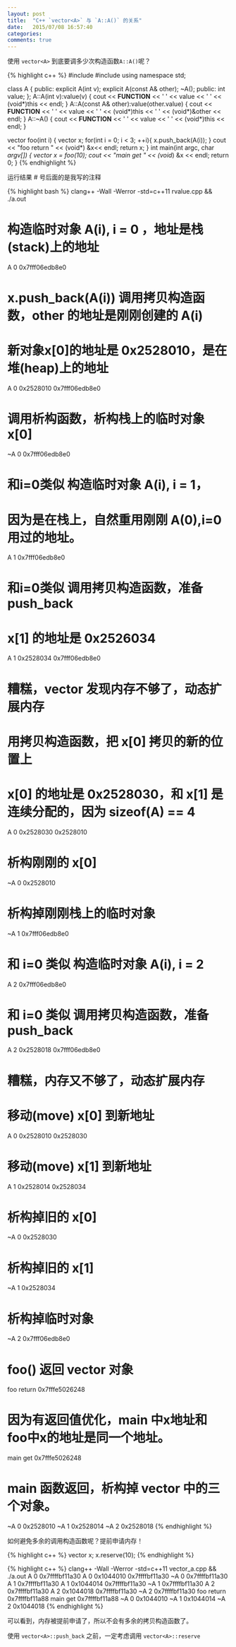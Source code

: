 ```yaml
---
layout: post
title:  "C++ `vector<A>` 与 `A::A()` 的关系"
date:   2015/07/08 16:57:40
categories:
comments: true
---
```


使用 `vector<A>` 到底要调多少次构造函数`A::A()`呢？


{% highlight c++ %}
#include <iostream>
#include <vector>
using namespace std;

class A {
public:
    explicit A(int v);
    explicit A(const A& other);
    ~A();
public:
    int value;
};
A::A(int v):value(v)
{
    cout << __FUNCTION__
         << ' ' << value
         << ' ' << (void*)this
         << endl;
}
A::A(const A& other):value(other.value)
{
    cout << __FUNCTION__
         << ' ' << value
         << ' ' << (void*)this
         << ' ' << (void*)&other
         << endl;
}
A::~A()
{
    cout << __FUNCTION__
         << ' ' << value
         << ' ' << (void*)this
         << endl;
}

vector<A> foo(int i)
{
    vector<A> x;
    for(int i = 0; i < 3; ++i){
        x.push_back(A(i));
    }
    cout << "foo return " << (void*) &x<< endl;
    return x;
}
int main(int argc, char *argv[])
{
    vector<A> x = foo(10);
    cout << "main get " << (void*) &x << endl;
    return 0;
}
{% endhighlight %}

运行结果 # 号后面的是我写的注释


{% highlight bash %}
clang++ -Wall -Werror -std=c++11 rvalue.cpp && ./a.out
# 构造临时对象 A(i), i = 0 ，地址是栈(stack)上的地址
A 0 0x7fff06edb8e0
# x.push_back(A(i)) 调用拷贝构造函数，other 的地址是刚刚创建的 A(i)
# 新对象x[0]的地址是 0x2528010，是在堆(heap)上的地址
A 0 0x2528010 0x7fff06edb8e0
# 调用析构函数，析构栈上的临时对象 x[0]
~A 0 0x7fff06edb8e0
# 和i=0类似 构造临时对象 A(i), i = 1，
# 因为是在栈上，自然重用刚刚 A(0),i=0 用过的地址。
A 1 0x7fff06edb8e0
# 和i=0类似 调用拷贝构造函数，准备 push_back
# x[1] 的地址是 0x2526034
A 1 0x2528034 0x7fff06edb8e0
# 糟糕，vector 发现内存不够了，动态扩展内存
# 用拷贝构造函数，把 x[0] 拷贝的新的位置上
# x[0] 的地址是 0x2528030，和 x[1] 是连续分配的，因为 sizeof(A) == 4
A 0 0x2528030 0x2528010
# 析构刚刚的 x[0]
~A 0 0x2528010
# 析构掉刚刚栈上的临时对象
~A 1 0x7fff06edb8e0
# 和 i=0 类似 构造临时对象 A(i), i = 2
A 2 0x7fff06edb8e0
# 和 i=0 类似 调用拷贝构造函数，准备 push_back
A 2 0x2528018 0x7fff06edb8e0
# 糟糕，内存又不够了，动态扩展内存
# 移动(move) x[0] 到新地址
A 0 0x2528010 0x2528030
# 移动(move) x[1] 到新地址
A 1 0x2528014 0x2528034
# 析构掉旧的 x[0]
~A 0 0x2528030
# 析构掉旧的 x[1]
~A 1 0x2528034
# 析构掉临时对象
~A 2 0x7fff06edb8e0
# foo() 返回 vector<A> 对象
foo return 0x7fffe5026248
# 因为有返回值优化，main 中x地址和 foo中x的地址是同一个地址。
main get 0x7fffe5026248
# main 函数返回，析构掉 vector 中的三个对象。
~A 0 0x2528010
~A 1 0x2528014
~A 2 0x2528018
{% endhighlight %}


如何避免多余的调用构造函数呢？提前申请内存！


{% highlight c++ %}
    vector<A> x;
    x.reserve(10);
{% endhighlight %}


{% highlight c++ %}
clang++ -Wall -Werror -std=c++11 vector_a.cpp && ./a.out
A 0 0x7ffffbf11a30
A 0 0x1044010 0x7ffffbf11a30
~A 0 0x7ffffbf11a30
A 1 0x7ffffbf11a30
A 1 0x1044014 0x7ffffbf11a30
~A 1 0x7ffffbf11a30
A 2 0x7ffffbf11a30
A 2 0x1044018 0x7ffffbf11a30
~A 2 0x7ffffbf11a30
foo return 0x7ffffbf11a88
main get 0x7ffffbf11a88
~A 0 0x1044010
~A 1 0x1044014
~A 2 0x1044018
{% endhighlight %}

可以看到，内存被提前申请了，所以不会有多余的拷贝构造函数了。


使用 `vector<A>::push_back` 之前，一定考虑调用 `vector<A>::reserve`
